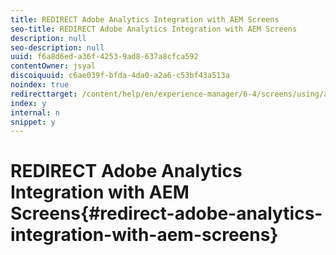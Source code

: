 ```yaml
---
title: REDIRECT Adobe Analytics Integration with AEM Screens
seo-title: REDIRECT Adobe Analytics Integration with AEM Screens
description: null
seo-description: null
uuid: f6a8d6ed-a36f-4253-9ad8-637a8cfca592
contentOwner: jsyal
discoiquuid: c6ae039f-bfda-4da0-a2a6-c53bf43a513a
noindex: true
redirecttarget: /content/help/en/experience-manager/6-4/screens/using/adobe-analytics-integration-aem-screens
index: y
internal: n
snippet: y
---
```


# REDIRECT Adobe Analytics Integration with AEM Screens{#redirect-adobe-analytics-integration-with-aem-screens}

